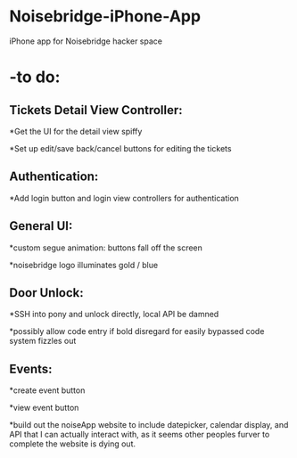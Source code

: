 Noisebridge-iPhone-App
======================

iPhone app for Noisebridge hacker space






-to do:
=======

Tickets Detail View Controller:
-------------------------------
*Get the UI for the detail view spiffy

*Set up edit/save back/cancel buttons for editing the tickets

Authentication:
---------------
*Add login button and login view controllers for authentication

General UI:
-----------
*custom segue animation: buttons fall off the screen

*noisebridge logo illuminates gold / blue

Door Unlock:
------------
*SSH into pony and unlock directly, local API be damned

*possibly allow code entry if bold disregard for easily bypassed code system fizzles out

Events:
-------
*create event button

*view event button

*build out the noiseApp website to include datepicker, calendar display, and API that I can actually interact with,
 as it seems other peoples furver to complete the website is dying out.
